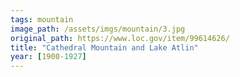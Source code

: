 ```yaml
---
tags: mountain
image_path: /assets/imgs/mountain/3.jpg
original_path: https://www.loc.gov/item/99614626/
title: "Cathedral Mountain and Lake Atlin"
year: [1900-1927]
---
```




